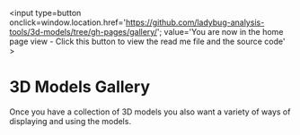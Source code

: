 <span style=display:none; >[You are now in a GitHub source code view - click this link to view the home page]( http://ladybug-analysis-tools.github.io/3d-models/gallery "View file as a web page." ) </span>
<input type=button onclick=window.location.href='https://github.com/ladybug-analysis-tools/3d-models/tree/gh-pages/gallery/'; 
value='You are now in the home page view - Click this button to view the read me file and the source code' >

3D Models Gallery
===
Once you have a collection of 3D models you also want a variety of ways of displaying and using the models.


<!--
## &#128279; [Engel House Gallery]( send-to.html#./obj/engel-house/index.html )

A first glimpse at the possibilities offered by the Ladybug Web 3D Models viewers

* Menus to help you select what you want to see
* Viewers to display content in 3D
* Menus and read me files created using Markdown

## &#128279; [JSON Gallery]( ./viewers/json/gallery/index.html )

* First attempt at building a JSON file gallery

## &#128279; [OBJ Gallery]( ./viewers/obj/gallery/index.html )

* First attempt at building an OBJ file gallery

## &#128279; [Ladybug Web AEC Gallery]( ./gallery/aec/index.html )

* The main event gallery R1
* 3D models that can help build, edit and test your solar analysis scripts
-->
